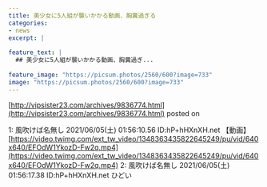 ```yaml
---
title: 美少女に5人組が襲いかかる動画、胸糞過ぎる
categories:
- news
excerpt: |
  
feature_text: |
  ## 美少女に5人組が襲いかかる動画、胸糞過ぎ...
  
feature_image: "https://picsum.photos/2560/600?image=733"
image: "https://picsum.photos/2560/600?image=733"
---
```


[http://vipsister23.com/archives/9836774.html](http://vipsister23.com/archives/9836774.html)
posted on 

<!--more-->

1: 風吹けば名無し 2021/06/05(土) 01:56:10.56 ID:hP+hHXnXH.net 【動画】[https://video.twimg.com/ext_tw_video/1348363435822645249/pu/vid/640x640/EFOdW1YkozD-Fw2q.mp4](https://video.twimg.com/ext_tw_video/1348363435822645249/pu/vid/640x640/EFOdW1YkozD-Fw2q.mp4) 2: 風吹けば名無し 2021/06/05(土) 01:56:17.38 ID:hP+hHXnXH.net ひどい
